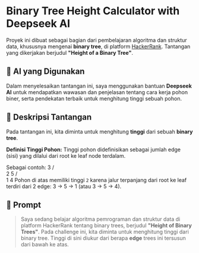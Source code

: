 # Binary Tree Height Calculator with Deepseek AI

Proyek ini dibuat sebagai bagian dari pembelajaran algoritma dan struktur data, khususnya mengenai **binary tree**, di platform [HackerRank](https://www.hackerrank.com/). Tantangan yang dikerjakan berjudul **"Height of a Binary Tree"**.

## 🧠 AI yang Digunakan

Dalam menyelesaikan tantangan ini, saya menggunakan bantuan **Deepseek AI** untuk mendapatkan wawasan dan penjelasan tentang cara kerja pohon biner, serta pendekatan terbaik untuk menghitung tinggi sebuah pohon.

## 📝 Deskripsi Tantangan

Pada tantangan ini, kita diminta untuk menghitung **tinggi** dari sebuah **binary tree**.

**Definisi Tinggi Pohon:**
Tinggi pohon didefinisikan sebagai jumlah edge (sisi) yang dilalui dari root ke leaf node terdalam.

Sebagai contoh:
   3
  / \
 2   5
    / \
   1   4
Pohon di atas memiliki tinggi `2` karena jalur terpanjang dari root ke leaf terdiri dari 2 edge: 3 → 5 → 1 (atau 3 → 5 → 4).

## 🧩 Prompt

> Saya sedang belajar algoritma pemrograman dan struktur data di platform HackerRank tentang binary trees, berjudul **"Height of Binary Trees"**.
> Pada challenge ini, kita diminta untuk menghitung tinggi dari binary tree. Tinggi di sini diukur dari berapa **edge** trees ini tersusun dari bawah ke atas.
